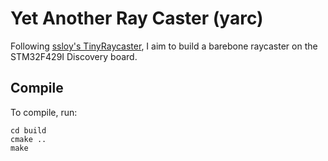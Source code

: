 # Yet Another Ray Caster (yarc)

Following [ssloy's TinyRaycaster](https://github.com/ssloy/tinyraycaster), I aim to build a barebone raycaster on the STM32F429I Discovery board. 

## Compile

To compile, run:

```shell
cd build
cmake ..
make
```